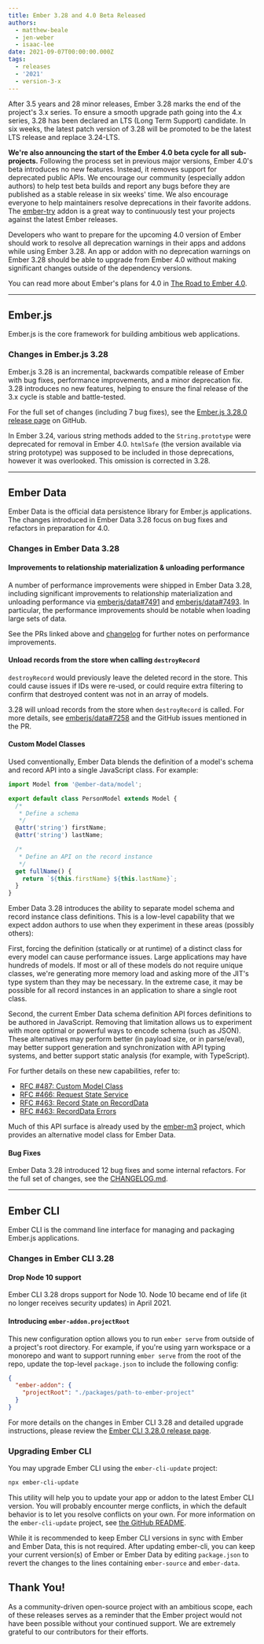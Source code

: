 ```yaml
---
title: Ember 3.28 and 4.0 Beta Released
authors:
  - matthew-beale
  - jen-weber
  - isaac-lee
date: 2021-09-07T00:00:00.000Z
tags:
  - releases
  - '2021'
  - version-3-x
---
```


After 3.5 years and 28 minor releases, Ember 3.28 marks the end of the project's 3.x series.
To ensure a smooth upgrade path going into the 4.x series, 3.28 has been declared an LTS (Long Term Support) candidate. In six weeks,
the latest patch version of 3.28 will be promoted to be the latest LTS release
and replace 3.24-LTS.

**We're also announcing the start of the Ember 4.0 beta cycle for all sub-projects.** Following the process set in previous major versions, Ember 4.0's beta introduces no new features. Instead, it removes support for deprecated public APIs. We encourage our community (especially addon authors) to help test beta builds and report any bugs before they are published as a stable release in six weeks' time. We also encourage everyone to help maintainers resolve deprecations in their favorite addons. The [ember-try](https://github.com/ember-cli/ember-try) addon is a great way to continuously test your projects against the latest Ember releases.

Developers who want to prepare for the upcoming 4.0 version of Ember should work to resolve all deprecation warnings in their apps and addons while using Ember 3.28.
An app or addon with no deprecation warnings on Ember 3.28 should be able to upgrade from Ember 4.0 without making significant changes outside of the
dependency versions.

You can read more about Ember's plans for 4.0 in [The Road to Ember 4.0](https://blog.emberjs.com/the-road-to-ember-4-0/).

---

## Ember.js

Ember.js is the core framework for building ambitious web applications.

### Changes in Ember.js 3.28

Ember.js 3.28 is an incremental, backwards compatible release of Ember with bug fixes, performance improvements, and a minor deprecation fix. 3.28 introduces no new features, helping to ensure the final release of the 3.x cycle is stable and battle-tested.

For the full set of changes (including 7 bug fixes), see the [Ember.js 3.28.0 release page](https://github.com/emberjs/ember.js/releases/tag/v3.28.0) on GitHub.

In Ember 3.24, various string methods added to the `String.prototype` were deprecated for removal in Ember 4.0. `htmlSafe` (the version available via string prototype) was supposed to be included in those deprecations, however it was overlooked. This omission is corrected in 3.28.

---

## Ember Data

Ember Data is the official data persistence library for Ember.js applications. The changes introduced in Ember Data 3.28 focus on bug fixes and refactors in preparation for 4.0.

### Changes in Ember Data 3.28

#### Improvements to relationship materialization & unloading performance

A number of performance improvements were shipped in Ember Data 3.28, including
significant improvements to relationship materialization and unloading performance
via [emberjs/data#7491](https://github.com/emberjs/data/pull/7491) and
[emberjs/data#7493](https://github.com/emberjs/data/pull/7493). In particular,
the performance improvements should be notable when loading large sets of data.

See the PRs linked above and [changelog](https://github.com/emberjs/data/blob/v3.28.3/CHANGELOG.md#release-3280-aug-20-2021) for further notes on performance improvements.

#### Unload records from the store when calling `destroyRecord`

`destroyRecord` would previously leave the deleted record in the store. This
could cause issues if IDs were re-used, or could require extra filtering to
confirm that destroyed content was not in an array of models.

3.28 will unload records from the store when `destroyRecord` is called. For more
details, see [emberjs/data#7258](https://github.com/emberjs/data/pull/7258) and
the GitHub issues mentioned in the PR.

#### Custom Model Classes

Used conventionally, Ember Data blends the definition of a model's schema and
record API into a single JavaScript class. For example:

```js
import Model from '@ember-data/model';

export default class PersonModel extends Model {
  /*
   * Define a schema
   */
  @attr('string') firstName;
  @attr('string') lastName;

  /*
   * Define an API on the record instance
   */
  get fullName() {
    return `${this.firstName} ${this.lastName}`;
  }
}
```

Ember Data 3.28 introduces the ability to separate model schema and record instance
class definitions. This is a low-level capability that we expect addon authors
to use when they experiment in these areas (possibly others):

First, forcing the definition (statically or at runtime) of a distinct class for
every model can cause performance issues. Large applications may have hundreds
of models. If most or all of these models do not require unique classes, we're
generating more memory load and asking more of the JIT's type system than
they may be necessary. In the extreme case, it may be possible for all record
instances in an application to share a single root class.

Second, the current Ember Data schema definition API forces definitions to be authored in
JavaScript. Removing that limitation allows us to experiment with more optimal
or powerful ways to encode schema (such as JSON). These alternatives may perform
better (in payload size, or in parse/eval), may better support generation and
synchronization with API typing systems, and better support static analysis
(for example, with TypeScript).

For further details on these new capabilities, refer to:

- [RFC #487: Custom Model Class](https://github.com/emberjs/rfcs/blob/master/text/0487-custom-model-classes.md)
- [RFC #466: Request State Service](https://github.com/emberjs/rfcs/blob/master/text/0466-request-state-service.md)
- [RFC #463: Record State on RecordData](https://github.com/emberjs/rfcs/blob/master/text/0463-record-data-state.md)
- [RFC #463: RecordData Errors](https://github.com/emberjs/rfcs/blob/master/text/0465-record-data-errors.md)

Much of this API surface is already used by the
[ember-m3](https://github.com/hjdivad/ember-m3) project, which provides an
alternative model class for Ember Data.

#### Bug Fixes

Ember Data 3.28 introduced 12 bug fixes and some internal refactors. For the full set of changes, see the [CHANGELOG.md](https://github.com/emberjs/data/blob/v3.28.3/CHANGELOG.md#release-3280-aug-20-2021).

---

## Ember CLI

Ember CLI is the command line interface for managing and packaging Ember.js applications.

### Changes in Ember CLI 3.28

#### Drop Node 10 support

Ember CLI 3.28 drops support for Node 10. Node 10 became end of life (it no longer receives security updates) in April 2021.

#### Introducing `ember-addon.projectRoot`

This new configuration option allows you to run `ember serve` from outside of a project's root directory. For example, if you're using yarn workspace or a monorepo and want to support running `ember serve` from the root of the repo, update the top-level `package.json` to include the following config:

```json
{
  "ember-addon": {
    "projectRoot": "./packages/path-to-ember-project"
  }
}
```

For more details on the changes in Ember CLI 3.28 and detailed upgrade
instructions, please review the [Ember CLI 3.28.0 release page](https://github.com/ember-cli/ember-cli/releases/tag/v3.28.0).

### Upgrading Ember CLI

You may upgrade Ember CLI using the `ember-cli-update` project:

```bash
npx ember-cli-update
```

This utility will help you to update your app or addon to the latest Ember CLI version. You will probably encounter merge conflicts, in which the default behavior is to let you resolve conflicts on your own. For more information on the `ember-cli-update` project, see [the GitHub README](https://github.com/ember-cli/ember-cli-update).

While it is recommended to keep Ember CLI versions in sync with Ember and Ember Data, this is not required. After updating ember-cli, you can keep your current version(s) of Ember or Ember Data by editing `package.json` to revert the changes to the lines containing `ember-source` and `ember-data`.

## Thank You!

As a community-driven open-source project with an ambitious scope, each of these releases serves as a reminder that the Ember project would not have been possible without your continued support. We are extremely grateful to our contributors for their efforts.
